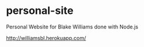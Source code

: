 # personal-site
Personal Website for Blake Williams done with Node.js

http://williamsbl.herokuapp.com/